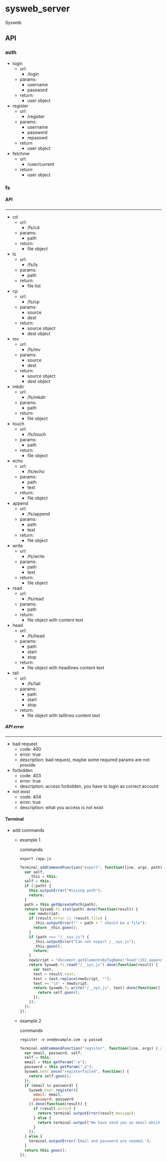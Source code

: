 sysweb_server
=============

Sysweb

## API

### auth

+ login
    * url:
        + /login
    * params:
        + username
        + password
    * return:
        + user object
+ register
    * url:
        + /register
    * params:
        + username
        + password
        + repasswd
    * return
        + user object
+ fetchme
    * url:
        + /user/current
    * return
        + user object

### fs
##### API
--------------
- cd
    * url:
        + /fs/cd
    * params:
        + path
    * return:
        + file object
- ls
    * url:
        + /fs/ls
    * params:
        + path
    * return:
        + file list
- cp
    * url:
        + /fs/cp
    * params:
        + source
        + dest
    * return:
        + source object
        + dest object
- mv
    * url:
        + /fs/mv
    * params:
        + source
        + dest
    * return:
        + source object
        + dest object
- mkdir
    * url:
        + /fs/mkdir
    * params:
        + path
    * return:
        + file object
- touch
    * url:
        + /fs/touch
    * params:
        + path
    * return:
        + file object
- echo
    * url:
        + /fs/echo
    * params:
        + path
        + text
    * return:
        + file object
- append
    * url:
        + /fs/append
    * params:
        + path
        + text
    * return:
        + file object
- write
    * url:
        + /fs/write
    * params:
        + path
        + text
    * return:
        + file object
- read
    * url:
        + /fs/read
    * params:
        + path
    * return:
        + file object with content text
- head
    * url:
        + /fs/head
    * params:
        + path
        + start
        + stop
    * return:
        + file object with headlines content text
- tail
    * url:
        + /fs/tail
    * params:
        + path
        + start
        + stop
    * return:
        + file object with taillines content text

##### API error
--------------
- bad request
    + code: 400
    + error: true
    + description: bad request, maybe some required params are not provide
- forbidden
    + code: 403
    + error: true
    + description: access forbidden, you have to login as correct account
- not exist
    + code: 404
    + error: true
    + description: what you access is not exist


#### Terminal
- add commands
    * example 1

        commands
        ``` shell
        export /app.js
        ```

        ``` javascript
        Terminal.addCommandFunction("export", function(line, args, path) { // line == export /app.js, args == ["/app.js"], path == args[0] == "/app.js"
          var self,
            _this = this;
          self = this;
          if (!path) {
            this.outputError("Missing path");
            return;
          }
          path = this.getOpreatePath(path);
          return Sysweb.fs.stat(path).done(function(result) {
            var newScript;
            if (result.error || !result.file) {
              _this.outputError("" + path + " should be a file");
              return _this.goon();
            }
            if (path === "/__sys.js") {
              _this.outputError("Can not export /__sys.js");
              _this.goon();
              return;
            }
            newScript = "document.getElementsByTagName('head')[0].appendChild(document.createElement('script')).setAttribute('src', '/sys_root/" + Sysweb.User.currentUser.username + path + "');";
            return Sysweb.fs.read("/__sys.js").done(function(result) {
              var text;
              text = result.text;
              text = text.replace(newScript, "");
              text += "\n" + newScript;
              return Sysweb.fs.write("/__sys.js", text).done(function() {
                return self.goon();
              });
            });
          });
        });
        ```

    * example 2

        commands
        ``` shell
        register -e one@example.com -p passwd
        ```

        ``` javascript
        Terminal.addCommandFunction("register", function(line, args) { // line == "register -e one@example.com -p passwd", args == ["-e", "one@example.com", "-p", "passwd"]
          var email, password, self;
          self = this;
          email = this.getParam("-e");
          password = this.getParam("-p");
          Sysweb.User.once("registerfailed", function() {
            return self.goon();
          });
          if (email && password) {
            Sysweb.User.register({
              email: email,
              password: password
            }).done(function(result) {
              if (result.error) {
                return terminal.outputError(result.message);
              } else {
                return terminal.output("We have send you an email which to active your account.");
              }
            });
          } else {
            terminal.outputError('Email and password are needed.');
          }
          return this.goon();
        });
        ```


